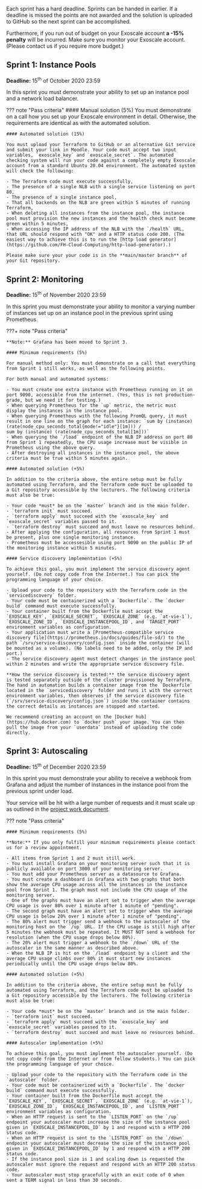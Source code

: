 Each sprint has a hard deadline. Sprints can be handed in earlier. If a deadline is missed the points are not awarded and the solution is uploaded to GitHub so the next sprint can be accomplished.

Furthermore, if you run out of budget on your Exoscale account **a -15% penalty** will be incurred. Make sure you monitor your Exoscale account. (Please contact us if you require more budget.) 

## Sprint 1: Instance Pools

**Deadline:** 15<sup>th</sup> of October 2020 23:59

In this sprint you must demonstrate your ability to set up an instance pool and a network load balancer.

??? note "Pass criteria"
    #### Manual solution (5%)
    You must demonstrate on a call how you set up your Exoscale environment in detail. Otherwise, the requirements are identical as with the automated solution.
    
    #### Automated solution (15%)

    You must upload your Terraform to GitHub or an alternative Git service and submit your link in Moodle. Your code must accept two input variables, `exoscale_key` and `exoscale_secret`. The automated checking system will run your code against a completely empty Exoscale account from a standard Ubuntu 20.04 environment. The automated system will check the following:

    - The Terraform code must execute successfully,
    - The presence of a single NLB with a single service listening on port 80,
    - The presence of a single instance pool,
    - That all backends on the NLB are green within 5 minutes of running Terraform,
    - When deleting all instances from the instance pool, the instance pool must provision the new instances and the health check must become green within 5 minutes,
    - When accessing the IP address of the NLB with the `/health` URL, that URL should respond with "OK" and a HTTP status code 200. (The easiest way to achieve this is to run the [http load generator](https://github.com/FH-Cloud-Computing/http-load-generator).)
    
    Please make sure your your code is in the **main/master branch** of your Git repository.

## Sprint 2: Monitoring

**Deadline:** 15<sup>th</sup> of November 2020 23:59

In this sprint you must demonstrate your ability to monitor a varying number of instances set up on an instance pool in the previous sprint using Prometheus.

???+ note "Pass criteria"

    **Note:** Grafana has been moved to Sprint 3.

    #### Minimum requirements (5%)
    
    For manual method only: You must demonstrate on a call that everything from Sprint 1 still works, as well as the following points.
    
    For both manual and automated systems:
    
    - You must create one extra instance with Prometheus running on it on port 9090, accessible from the internet. (Yes, this is not production-grade, but we need it for testing.)
    - When querying Prometheus for the `up` metric, the metric must display the instances in the instance pool.
    - When querying Prometheus with the following PromQL query, it must result in one line on the graph for each instance: `sum by (instance) (rate(node_cpu_seconds_total{mode!="idle"}[1m])) /
    sum by (instance) (rate(node_cpu_seconds_total[1m]))`
    - When querying the `/load` endpoint of the NLB IP address on port 80 from Sprint 1 repeatedly, the CPU usage increase must be visible in Prometheus using the above query.
    - After destroying all instances in the instance pool, the above criteria must be true within 5 minutes again.

    #### Automated solution (+5%)
    
    In addition to the criteria above, the entire setup must be fully automated using Terraform, and the Terraform code must be uploaded to a Git repository accessible by the lecturers. The following criteria must also be true:
    
    - Your code *must* be on the `master` branch and in the main folder.
    - `terraform init` must succeed.
    - `terraform apply` must succeed with the `exoscale_key` and `exoscale_secret` variables passed to it.
    - `terraform destroy` must succeed and must leave no resources behind.
    - After applying the configuration, all resources from Sprint 1 must be present, plus one single monitoring instance.
    - Prometheus must be accessesible using port 9090 on the public IP of the monitoring instance within 5 minutes.
    
    #### Service discovery implementation (+5%)
    
    To achieve this goal, you must implement the service discovery agent yourself. (Do not copy code from the Internet.) You can pick the programming language of your choice.
    
    - Upload your code to the repository with the Terraform code in the `servicediscovery` folder.
    - Your code must be containerized with a `Dockerfile`. The `docker build` command must execute successfully.
    - Your container built from the Dockerfile must accept the `EXOSCALE_KEY`, `EXOSCALE_SECRET`, `EXOSCALE_ZONE` (e.g. `at-vie-1`), `EXOSCALE_ZONE_ID`, `EXOSCALE_INSTANCEPOOL_ID`, and `TARGET_PORT` environment variables as configuration.
    - Your application must write a [Prometheus-compatible service discovery file](https://prometheus.io/docs/guides/file-sd/) to the path `/srv/service-discovery/config.json` inside the container (will be mounted as a volume). (No labels need to be added, only the IP and port.)
    - The service discovery agent must detect changes in the instance pool within 2 minutes and write the appropriate service discovery file.
    
    **How the service discovery is tested:** the service discovery agent is tested separately outside of the cluster provisioned by Terraform. The hand in automation builds a container image from the `Dockerfile` located in the `servicediscovery` folder and runs it with the correct environment variables, then observes if the service discovery file (`/srv/service-discovery/config.json`) inside the container contains the correct details as instances are stopped and started.
    
    We recommend creating an account on the [Docker hub](https://hub.docker.com) to `docker push` your image. You can then pull the image from your `userdata` instead of uploading the code directly.

## Sprint 3: Autoscaling

**Deadline:** 15<sup>th</sup> of December 2020 23:59

In this sprint you must demonstrate your ability to receive a webhook from Grafana and adjust the number of instances in the instance pool from the previous sprint under load.

Your service will be hit with a large number of requests and it must scale up as outlined in the [project work document](/projectwork).

??? note "Pass criteria"
    
    #### Minimum requirements (5%)
    
    **Note:** If you only fulfill your minimum requirements please contact us for a review appointment.
    
    - All items from Sprint 1 and 2 must still work.
    - You must install Grafana on your monitoring server such that it is publicly available on port 3000 of your monitoring server.
    - You must add your Prometheus server as a datasource to Grafana.
    - You must create a dashboard in Grafana with two graphs that both show the average CPU usage across all the instances in the instance pool from Sprint 1. The graph must not include the CPU usage of the monitoring server.
    - One of the graphs must have an alert set to trigger when the average CPU usage is over 80% over 1 minute after 1 minute of "pending".
    - The second graph must have an alert set to trigger when the average CPU usage is below 20% over 1 minute after 1 minute of "pending".
    - The 80% alert must trigger send a webhook to the autoscaler of the monitoring host on the `/up` URL. If the CPU usage is still high after 5 minutes the webhook must be repeated. It MUST NOT send a webhook for resolution (when the CPU usage drops below 80%).
    - The 20% alert must trigger a webhook to the `/down` URL of the autoscaler in the same manner as described above.
    - When the NLB IP is hit on the `/load` endpoint by a client and the average CPU usage climbs over 80% it must start new instances periodically until the CPU usage drops below 80%.
    
    #### Automated solution (+5%)
    
    In addition to the criteria above, the entire setup must be fully automated using Terraform, and the Terraform code must be uploaded to a Git repository accessible by the lecturers. The following criteria must also be true:
    
    - Your code *must* be on the `master` branch and in the main folder.
    - `terraform init` must succeed.
    - `terraform apply` must succeed with the `exoscale_key` and `exoscale_secret` variables passed to it.
    - `terraform destroy` must succeed and must leave no resources behind.
    
    #### Autoscaler implementation (+5%)
    
    To achieve this goal, you must implement the autoscaler yourself. (Do not copy code from the Internet or from fellow students.) You can pick the programming language of your choice. 
    
    - Upload your code to the repository with the Terraform code in the `autoscaler` folder.
    - Your code must be containerized with a `Dockerfile`. The `docker build` command must execute successfully.
    - Your container built from the Dockerfile must accept the `EXOSCALE_KEY`, `EXOSCALE_SECRET`, `EXOSCALE_ZONE` (e.g. `at-vie-1`), `EXOSCALE_ZONE_ID`, `EXOSCALE_INSTANCEPOOL_ID`, and `LISTEN_PORT` environment variables as configuration.
    - When an HTTP request is sent to the `LISTEN_PORT` on the `/up` endpoint your autoscaler must increase the size of the instance pool given in `EXOSCALE_INSTANCEPOOL_ID` by 1 and respond with a HTTP 200 status code.
    - When an HTTP request is sent to the `LISTEN_PORT` on the `/down` endpoint your autoscaler must decrease the size of the instance pool given in `EXOSCALE_INSTANCEPOOL_ID` by 1 and respond with a HTTP 200 status code.
    - If the instance pool size is 1 and scaling down is requested the autoscaler must ignore the request and respond with an HTTP 200 status code.
    - Your autoscaler must stop gracefully with an exit code of 0 when sent a TERM signal in less than 30 seconds.
